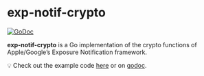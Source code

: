 # exp-notif-crypto

[![GoDoc](https://godoc.org/github.com/dstotijn/exp-notif-crypto?status.svg)](https://godoc.org/github.com/dstotijn/exp-notif-crypto)

**exp-notif-crypto** is a Go implementation of the crypto functions of
Apple/Google’s Exposure Notification framework.

💡 Check out the example code [here](doc_test.go) or on [godoc](https://godoc.org/github.com/dstotijn/exp-notif-crypto).

